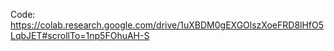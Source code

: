 Code: https://colab.research.google.com/drive/1uXBDM0gEXGOlszXoeFRD8lHfO5LqbJET#scrollTo=1np5FOhuAH-S
